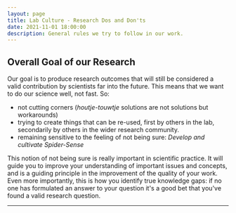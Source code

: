 ```yaml
---
layout: page
title: Lab Culture - Research Dos and Don'ts
date: 2021-11-01 18:00:00
description: General rules we try to follow in our work.
---
```



## Overall Goal of our Research

Our goal is to produce research outcomes that will still be considered a valid contribution by scientists far into the future. This means that we want to do our science well, not fast. So:
- not cutting corners (*houtje-touwtje* solutions are not solutions but workarounds)
- trying to create things that can be re-used, first by others in the lab, secondarily by others in the wider research community. 
- remaining sensitive to the feeling of not being sure: *Develop and cultivate Spider-Sense*

This notion of not being sure is really important in scientific practice. It will guide you to improve your understanding of important issues and concepts, and is a guiding principle in the improvement of the quality of your work. Even more importantly, this is how you identify true knowledge gaps: if no one has formulated an answer to your question it's a good bet that you've found a valid research question. 

<hr/>
<!-- 
## The Lab community

This document is based on Wei Ji Ma's Statement on lab culture and expectations, which can be found [here](https://docs.google.com/document/d/1f6foaCkHiCkPKjO0gdKkkdm2dn1EKn5xRKZv-Ut5Dg4/edit?usp=sharing). It describes our lab culture and the expectations we can have of one another in the lab. What's below is mostly a copy of the linked google doc (the example is just that good), but with edits where applicable. 

### Lab culture

We strive for a welcoming space where people can bring their whole selves to work. Everyone in the lab should be kind, respectful, and supportive of each other.
- I see the work we do as collective. In the lab, we never compete with each other, but we try to lift each other up. I also think this is a good attitude in the broader scientific community, but it is sometimes hard to not get carried away by the many competitive elements of scientific careers.
- I expect everyone to participate in the lab’s academic events (lab meeting, interest group meetings, external presentations by lab members) to the best of their ability. Participation is not just attending but also paying attention and in internal events, asking questions and commenting.
- Show interest in and learn about your lab colleagues’ work. This can be done informally, such as stopping by someone’s desk and asking them what they are up to. This will also benefit yourself. 
- I value open and direct communication. Please feel free to disagree with me at any time, and to bring up when you think that things I do are problematic. -->
